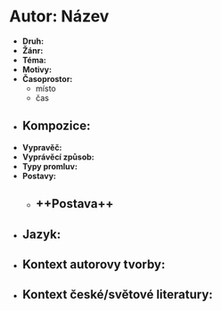 # Autor: Název
- __Druh:__ 
- __Žánr:__
- __Téma:__ 
- __Motivy:__ 
- __Časoprostor:__
	- místo
	- čas
- __Kompozice:__
	- 
- __Vypravěč:__ 
- __Vyprávěcí způsob:__ 
- __Typy promluv:__ 
- __Postavy:__ 
	- ++Postava++
		- 
- __Jazyk:__
	- 
- __Kontext autorovy tvorby:__
	- 
- __Kontext české/světové literatury:__
	- 